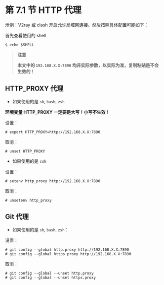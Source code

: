# 第 7.1 节 HTTP 代理

示例：V2ray 或 clash 开启允许局域网连接。然后按照具体配置可能如下：

首先查看使用的 shell
```
$ echo $SHELL
```

>**注意**
>
>**本文中的 `192.168.X.X:7890` 均非实际参数，以实际为准，复制粘贴是不会生效的！**

## HTTP_PROXY 代理

- 如果使用的是 `sh`, `bash`, `zsh`
  
**环境变量 HTTP_PROXY 一定要是大写！小写不生效！**
  
设置：
```
# export HTTP_PROXY=http://192.168.X.X:7890
```

取消：
```
# unset HTTP_PROXY
```


- 如果使用的是 `csh`

设置：
```
# setenv http_proxy http://192.168.X.X:7890
```

取消：
```
# unsetenv http_proxy
```
## Git 代理

- 如果使用的是 `sh`, `bash`, `zsh`：

设置：
```
# git config --global http.proxy http://192.168.X.X:7890
# git config --global https.proxy http://192.168.X.X:7890
```
取消：

```
# git config --global --unset http.proxy
# git config --global --unset https.proxy
```
